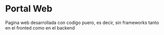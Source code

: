 # Portal Web
Pagina web desarrollada con codigo puero, es decir, sin frameworks tanto en el fronted como en el backend
